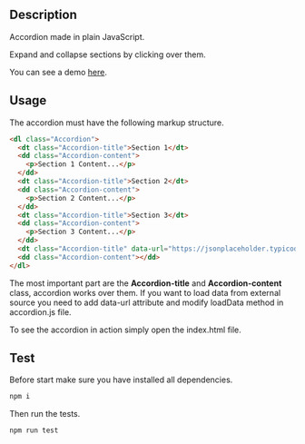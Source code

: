 ## Description

Accordion made in plain JavaScript.

Expand and collapse sections by clicking over them.

You can see a demo [here](https://diesttro.github.io/accordion/).

## Usage

The accordion must have the following markup structure.

```html
<dl class="Accordion">
  <dt class="Accordion-title">Section 1</dt>
  <dd class="Accordion-content">
    <p>Section 1 Content...</p>
  </dd>
  <dt class="Accordion-title">Section 2</dt>
  <dd class="Accordion-content">
    <p>Section 2 Content...</p>
  </dd>
  <dt class="Accordion-title">Section 3</dt>
  <dd class="Accordion-content">
    <p>Section 3 Content...</p>
  </dd>
  <dt class="Accordion-title" data-url="https://jsonplaceholder.typicode.com/posts?userId=3">Section 4 (AJAX)</dt>
  <dd class="Accordion-content"></dd>
</dl>
```

The most important part are the **Accordion-title** and **Accordion-content** class, accordion works over them. If you want to load data from external source you need to add data-url attribute and modify loadData method in accordion.js file.

To see the accordion in action simply open the index.html file.

## Test

Before start make sure you have installed all dependencies.

```bash
npm i
```

Then run the tests.

```bash
npm run test
```